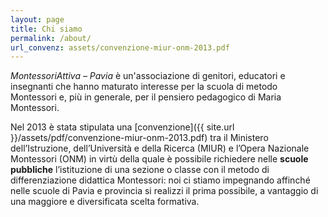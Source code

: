 ```yaml
---
layout: page
title: Chi siamo
permalink: /about/
url_convenz: assets/convenzione-miur-onm-2013.pdf
---
```


*MontessoriAttiva – Pavia* è un'associazione di genitori, educatori e insegnanti che hanno maturato interesse per la scuola di metodo Montessori e, più in generale, per il pensiero pedagogico di Maria Montessori.

Nel 2013 è stata stipulata una [convenzione]({{ site.url }}/assets/pdf/convenzione-miur-onm-2013.pdf) tra il Ministero dell’Istruzione, dell’Università e della Ricerca (MIUR) e l’Opera Nazionale Montessori (ONM) in virtù della quale è possibile richiedere nelle **scuole pubbliche** l’istituzione di una sezione o classe con il metodo di differenziazione didattica Montessori: noi ci stiamo impegnando affinché nelle scuole di Pavia e provincia si realizzi il prima possibile, a vantaggio di una maggiore e diversificata scelta formativa.
